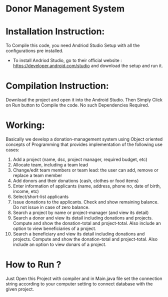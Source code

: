 # Donor Management System

# Installation Instruction:
To Compile this code, you need Andriod Studio Setup with all the configurations pre installed. 
* To install Andriod Studio, go to their official website : https://developer.android.com/studio and download the setup and run it.

# Compilation Instruction:
Download the project and open it into the Android Studio. Then Simply Click on Run button to Compile the code. No such Dependencies Required.

# Working:

Basically we develop a donation-management system using Object oriented concepts of Programming that provides implementation of the following use cases:
1.	Add a project (name, dsc, project manager, required budget, etc)
2.	Allocate team, including a team lead
3.	Change/edit team members or team lead: the user can add, remove or replace a team member
4.	Add donors and their donations (cash, clothes or food items)
5.	Enter information of applicants (name, address, phone no, date of birth, income, etc)
6.	Select/short-list applicants
7.	Issue donations to the applicants. Check and show remaining balance. Do not issue in case of zero balance.
8.	Search a project by name or project-manager (and view its detail)
9.	Search a donor and view its detail including donations and projects. Compute and show the donation-total and project-total. Also include an option to view beneficiaries of a project.
10.	Search a beneficiary and view its detail including donations and projects. Compute and show the donation-total and project-total. Also include an option to view donars of a project.

# How to Run ?
Just Open this Project with compiler and in Main.java file set the connection string according to your computer setting to connect database with the given project.

